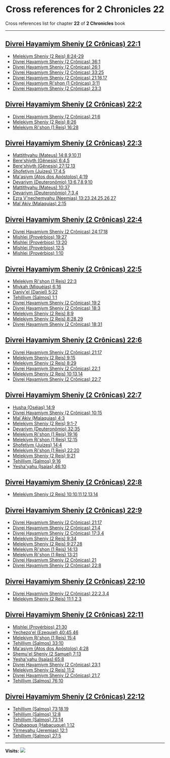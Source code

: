 <div align="center">

# Cross references for **2 Chronicles 22**
</div>

Cross references list for chapter **22** of **2 Chronicles** book

---

<h2 id="1"><a href="https://bible.ozzuu.com/pt_yah/2Ch/22#1" target="_blank">Divrei Hayamiym Sheniy (2 Crônicas) 22:1</a></h2>

- [Melekiym Sheniy (2 Reis) 8:24-29](https://bible.ozzuu.com/pt_yah/2Ki/8#24)
- [Divrei Hayamiym Sheniy (2 Crônicas) 36:1](https://bible.ozzuu.com/pt_yah/2Ch/36#1)
- [Divrei Hayamiym Sheniy (2 Crônicas) 26:1](https://bible.ozzuu.com/pt_yah/2Ch/26#1)
- [Divrei Hayamiym Sheniy (2 Crônicas) 33:25](https://bible.ozzuu.com/pt_yah/2Ch/33#25)
- [Divrei Hayamiym Sheniy (2 Crônicas) 21:16,17](https://bible.ozzuu.com/pt_yah/2Ch/21#16)
- [Divrei Hayamiym Ri'shon (1 Crônicas) 3:11](https://bible.ozzuu.com/pt_yah/1Ch/3#11)
- [Divrei Hayamiym Sheniy (2 Crônicas) 23:3](https://bible.ozzuu.com/pt_yah/2Ch/23#3)
<h2 id="2"><a href="https://bible.ozzuu.com/pt_yah/2Ch/22#2" target="_blank">Divrei Hayamiym Sheniy (2 Crônicas) 22:2</a></h2>

- [Divrei Hayamiym Sheniy (2 Crônicas) 21:6](https://bible.ozzuu.com/pt_yah/2Ch/21#6)
- [Melekiym Sheniy (2 Reis) 8:26](https://bible.ozzuu.com/pt_yah/2Ki/8#26)
- [Melekiym Ri'shon (1 Reis) 16:28](https://bible.ozzuu.com/pt_yah/1Ki/16#28)
<h2 id="3"><a href="https://bible.ozzuu.com/pt_yah/2Ch/22#3" target="_blank">Divrei Hayamiym Sheniy (2 Crônicas) 22:3</a></h2>

- [Mattithyahu (Mateus) 14:8,9,10,11](https://bible.ozzuu.com/pt_yah/Mat/14#8)
- [Bere'shiyth (Gênesis) 6:4,5](https://bible.ozzuu.com/pt_yah/Gen/6#4)
- [Bere'shiyth (Gênesis) 27:12,13](https://bible.ozzuu.com/pt_yah/Gen/27#12)
- [Shofetiym (Juízes) 17:4,5](https://bible.ozzuu.com/pt_yah/Jdg/17#4)
- [Ma'asiym (Atos dos Apóstolos) 4:19](https://bible.ozzuu.com/pt_yah/Act/4#19)
- [Devariym (Deuteronômio) 13:6,7,8,9,10](https://bible.ozzuu.com/pt_yah/Deu/13#6)
- [Mattithyahu (Mateus) 10:37](https://bible.ozzuu.com/pt_yah/Mat/10#37)
- [Devariym (Deuteronômio) 7:3,4](https://bible.ozzuu.com/pt_yah/Deu/7#3)
- [Ezra V'nechemyahu (Neemias) 13:23,24,25,26,27](https://bible.ozzuu.com/pt_yah/Neh/13#23)
- [Mal`Akiy (Malaquias) 2:15](https://bible.ozzuu.com/pt_yah/Mal/2#15)
<h2 id="4"><a href="https://bible.ozzuu.com/pt_yah/2Ch/22#4" target="_blank">Divrei Hayamiym Sheniy (2 Crônicas) 22:4</a></h2>

- [Divrei Hayamiym Sheniy (2 Crônicas) 24:17,18](https://bible.ozzuu.com/pt_yah/2Ch/24#17)
- [Mishlei (Provérbios) 19:27](https://bible.ozzuu.com/pt_yah/Pro/19#27)
- [Mishlei (Provérbios) 13:20](https://bible.ozzuu.com/pt_yah/Pro/13#20)
- [Mishlei (Provérbios) 12:5](https://bible.ozzuu.com/pt_yah/Pro/12#5)
- [Mishlei (Provérbios) 1:10](https://bible.ozzuu.com/pt_yah/Pro/1#10)
<h2 id="5"><a href="https://bible.ozzuu.com/pt_yah/2Ch/22#5" target="_blank">Divrei Hayamiym Sheniy (2 Crônicas) 22:5</a></h2>

- [Melekiym Ri'shon (1 Reis) 22:3](https://bible.ozzuu.com/pt_yah/1Ki/22#3)
- [Miykah (Miquéias) 6:16](https://bible.ozzuu.com/pt_yah/Mic/6#16)
- [Daniy'el (Daniel) 5:22](https://bible.ozzuu.com/pt_yah/Dan/5#22)
- [Tehilliym (Salmos) 1:1](https://bible.ozzuu.com/pt_yah/Psa/1#1)
- [Divrei Hayamiym Sheniy (2 Crônicas) 19:2](https://bible.ozzuu.com/pt_yah/2Ch/19#2)
- [Divrei Hayamiym Sheniy (2 Crônicas) 18:3](https://bible.ozzuu.com/pt_yah/2Ch/18#3)
- [Melekiym Sheniy (2 Reis) 8:9](https://bible.ozzuu.com/pt_yah/2Ki/8#9)
- [Melekiym Sheniy (2 Reis) 8:28,29](https://bible.ozzuu.com/pt_yah/2Ki/8#28)
- [Divrei Hayamiym Sheniy (2 Crônicas) 18:31](https://bible.ozzuu.com/pt_yah/2Ch/18#31)
<h2 id="6"><a href="https://bible.ozzuu.com/pt_yah/2Ch/22#6" target="_blank">Divrei Hayamiym Sheniy (2 Crônicas) 22:6</a></h2>

- [Divrei Hayamiym Sheniy (2 Crônicas) 21:17](https://bible.ozzuu.com/pt_yah/2Ch/21#17)
- [Melekiym Sheniy (2 Reis) 9:15](https://bible.ozzuu.com/pt_yah/2Ki/9#15)
- [Melekiym Sheniy (2 Reis) 8:29](https://bible.ozzuu.com/pt_yah/2Ki/8#29)
- [Divrei Hayamiym Sheniy (2 Crônicas) 22:1](https://bible.ozzuu.com/pt_yah/2Ch/22#1)
- [Melekiym Sheniy (2 Reis) 10:13,14](https://bible.ozzuu.com/pt_yah/2Ki/10#13)
- [Divrei Hayamiym Sheniy (2 Crônicas) 22:7](https://bible.ozzuu.com/pt_yah/2Ch/22#7)
<h2 id="7"><a href="https://bible.ozzuu.com/pt_yah/2Ch/22#7" target="_blank">Divrei Hayamiym Sheniy (2 Crônicas) 22:7</a></h2>

- [Husha (Oséias) 14:9](https://bible.ozzuu.com/pt_yah/Hos/14#9)
- [Divrei Hayamiym Sheniy (2 Crônicas) 10:15](https://bible.ozzuu.com/pt_yah/2Ch/10#15)
- [Mal`Akiy (Malaquias) 4:3](https://bible.ozzuu.com/pt_yah/Mal/4#3)
- [Melekiym Sheniy (2 Reis) 9:1-7](https://bible.ozzuu.com/pt_yah/2Ki/9#1)
- [Devariym (Deuteronômio) 32:35](https://bible.ozzuu.com/pt_yah/Deu/32#35)
- [Melekiym Ri'shon (1 Reis) 19:16](https://bible.ozzuu.com/pt_yah/1Ki/19#16)
- [Melekiym Ri'shon (1 Reis) 12:15](https://bible.ozzuu.com/pt_yah/1Ki/12#15)
- [Shofetiym (Juízes) 14:4](https://bible.ozzuu.com/pt_yah/Jdg/14#4)
- [Melekiym Ri'shon (1 Reis) 22:20](https://bible.ozzuu.com/pt_yah/1Ki/22#20)
- [Melekiym Sheniy (2 Reis) 9:21](https://bible.ozzuu.com/pt_yah/2Ki/9#21)
- [Tehilliym (Salmos) 9:16](https://bible.ozzuu.com/pt_yah/Psa/9#16)
- [Yesha'yahu (Isaías) 46:10](https://bible.ozzuu.com/pt_yah/Isa/46#10)
<h2 id="8"><a href="https://bible.ozzuu.com/pt_yah/2Ch/22#8" target="_blank">Divrei Hayamiym Sheniy (2 Crônicas) 22:8</a></h2>

- [Melekiym Sheniy (2 Reis) 10:10,11,12,13,14](https://bible.ozzuu.com/pt_yah/2Ki/10#10)
<h2 id="9"><a href="https://bible.ozzuu.com/pt_yah/2Ch/22#9" target="_blank">Divrei Hayamiym Sheniy (2 Crônicas) 22:9</a></h2>

- [Divrei Hayamiym Sheniy (2 Crônicas) 21:17](https://bible.ozzuu.com/pt_yah/2Ch/21#17)
- [Divrei Hayamiym Sheniy (2 Crônicas) 21:4](https://bible.ozzuu.com/pt_yah/2Ch/21#4)
- [Divrei Hayamiym Sheniy (2 Crônicas) 17:3,4](https://bible.ozzuu.com/pt_yah/2Ch/17#3)
- [Melekiym Sheniy (2 Reis) 9:34](https://bible.ozzuu.com/pt_yah/2Ki/9#34)
- [Melekiym Sheniy (2 Reis) 9:27,28](https://bible.ozzuu.com/pt_yah/2Ki/9#27)
- [Melekiym Ri'shon (1 Reis) 14:13](https://bible.ozzuu.com/pt_yah/1Ki/14#13)
- [Melekiym Ri'shon (1 Reis) 13:21](https://bible.ozzuu.com/pt_yah/1Ki/13#21)
- [Divrei Hayamiym Sheniy (2 Crônicas) 21](https://bible.ozzuu.com/pt_yah/2Ch/21)
- [Divrei Hayamiym Sheniy (2 Crônicas) 22:8](https://bible.ozzuu.com/pt_yah/2Ch/22#8)
<h2 id="10"><a href="https://bible.ozzuu.com/pt_yah/2Ch/22#10" target="_blank">Divrei Hayamiym Sheniy (2 Crônicas) 22:10</a></h2>

- [Divrei Hayamiym Sheniy (2 Crônicas) 22:2,3,4](https://bible.ozzuu.com/pt_yah/2Ch/22#2)
- [Melekiym Sheniy (2 Reis) 11:1,2,3](https://bible.ozzuu.com/pt_yah/2Ki/11#1)
<h2 id="11"><a href="https://bible.ozzuu.com/pt_yah/2Ch/22#11" target="_blank">Divrei Hayamiym Sheniy (2 Crônicas) 22:11</a></h2>

- [Mishlei (Provérbios) 21:30](https://bible.ozzuu.com/pt_yah/Pro/21#30)
- [Yechezq'el (Ezequiel) 40:45,46](https://bible.ozzuu.com/pt_yah/Eze/40#45)
- [Melekiym Ri'shon (1 Reis) 15:4](https://bible.ozzuu.com/pt_yah/1Ki/15#4)
- [Tehilliym (Salmos) 33:10](https://bible.ozzuu.com/pt_yah/Psa/33#10)
- [Ma'asiym (Atos dos Apóstolos) 4:28](https://bible.ozzuu.com/pt_yah/Act/4#28)
- [Shemu'el Sheniy (2 Samuel) 7:13](https://bible.ozzuu.com/pt_yah/2Sm/7#13)
- [Yesha'yahu (Isaías) 65:8](https://bible.ozzuu.com/pt_yah/Isa/65#8)
- [Divrei Hayamiym Sheniy (2 Crônicas) 23:1](https://bible.ozzuu.com/pt_yah/2Ch/23#1)
- [Melekiym Sheniy (2 Reis) 11:2](https://bible.ozzuu.com/pt_yah/2Ki/11#2)
- [Divrei Hayamiym Sheniy (2 Crônicas) 21:7](https://bible.ozzuu.com/pt_yah/2Ch/21#7)
- [Tehilliym (Salmos) 76:10](https://bible.ozzuu.com/pt_yah/Psa/76#10)
<h2 id="12"><a href="https://bible.ozzuu.com/pt_yah/2Ch/22#12" target="_blank">Divrei Hayamiym Sheniy (2 Crônicas) 22:12</a></h2>

- [Tehilliym (Salmos) 73:18,19](https://bible.ozzuu.com/pt_yah/Psa/73#18)
- [Tehilliym (Salmos) 12:8](https://bible.ozzuu.com/pt_yah/Psa/12#8)
- [Tehilliym (Salmos) 73:14](https://bible.ozzuu.com/pt_yah/Psa/73#14)
- [Chabaqquq (Habacuque) 1:12](https://bible.ozzuu.com/pt_yah/Hc/1#12)
- [Yirmeyahu (Jeremias) 12:1](https://bible.ozzuu.com/pt_yah/Jer/12#1)
- [Tehilliym (Salmos) 27:5](https://bible.ozzuu.com/pt_yah/Psa/27#5)


---

**Visits:**
![](https://profile-counter.glitch.me/visitCounter_crossrefs47/count.svg)

